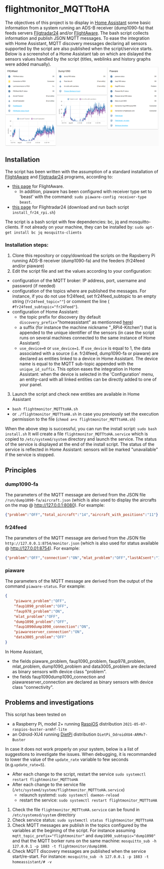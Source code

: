 # flightmonitor_MQTTtoHA

The objectives of this project is to display in [Home Assistant](https://www.home-assistant.io) some basic information from a system running an ADS-B receiver (dump1090-fa) that feeds servers [Fligtradar24](https://www.flightradar24.com) and/or [FlightAware](https://www.flightaware.com).
The bash script collects information and publish JSON MQTT messages. To ease the integration with Home Assistant, MQTT discovery messages declaring all sensors supported by the script are also published when the script/service starts.
Below is a screenshot of a Home Assistant tab on which are dislayed the sensors values handled by the script (titles, weblinks and history graphs were added manually).
![Screenshot of Home Assistant tab with the sensors handled by the script](/images/screenshot_sensors_inHA.png)

## Installation
The script has been written with the assumption of a standard installation of [FlightAware](https://www.flightaware.com) and [Fligtradar24](https://www.flightradar24.com) programs, according to:
* [this page](https://flightaware.com/adsb/piaware/install) for FlightAware.
  * In addition, piaware has been configured with receiver type set to 'beast' with the command: `sudo piaware-config receiver-type beast`.
* [this page](https://www.flightradar24.com/share-your-data) for Flightradar24 (download and run bach script `install_fr24_rpi.sh`)

The script is a bash script with few dependencies: bc, jq and mosquitto-clients. If not already on your machine, they can be installed by:
`sudo apt-get install bc jq mosquitto-clients`
### Installation steps:
1. Clone this repository or copy/download the scripts on the Rapsberry Pi running ADS-B receiver (dump1090-fa) and the feeders (fr24feed and/or piaware)
2. Edit the script file and set the values according to your configuration:
  * configuration of the MQTT broker: IP address, port, username and password (if needed)
  * configuration of the topics where are published the messages. For instance, if you do not use fr24feed, set fr24feed_subtopic to an empty string (`fr24feed_topic=""`) or comment the line (` #fr24feed_subtopic="fr24feed"`).
  * configuration of Home Assistant: 
    * the topic prefix for discovery (by default `discovery_prefix`="homeassistant" as mentionned [here](https://www.home-assistant.io/docs/mqtt/discovery/))
    * a suffix (for instance the machine nickname "_RPi4-Kitchen") that is appended to the unique identifier of the sensors (in case the script runs on several machines connected to the same instance of Home Assistant)
    * `use_device=0` or `use_device=1`. If `use_device` is equal to 1, the data associated with a source (i.e. fr24feed, dump1090-fa or piaware) are declared as entities linked to a device in Home Assistant. The device name is equal to the MQTT sub-topic appended with the `unique_id_suffix`. This option eases the integration in Home Assistant: when the device is selected in the 'Configuration' menu, an entity-card with all linked entities can be directly added to one of your panel.
3. Launch the script and check new entities are available in Home Assistant
  * `bash flightmonitor_MQTTtoHA.sh`
  * or `./flightmonitor_MQTTtoHA.sh` in case you previously set the execution permission to the file (`chmod a+x flightmonitor_MQTTtoHA.sh`)
 
 When the above step is successful, you can run the install script:
 `sudo bash install.sh`
 It will create a file `flightmonitor_MQTTtoHA.service` which is copied to `/etc/systemd/system` directory and launch the service. The status of the service is displayed at the end of the install script. The status of the service is reflected in Home Assistant: sensors will be marked "unavailable" if the service is stopped.
 
 ## Principles
 ### dump1090-fa
 The parameters of the MQTT message are derived from the JSON file `/run/dump1090-fa/aircraft.json` (which is also used to display the aircrafts on the map @ http://127.0.0.1:8080). For example:
 ```JSON
 {"problem":"OFF","total_aircraft":"14","aircraft_with_positions":"11"}
 ```
  ### fr24feed
The parameters of the MQTT message are derived from the JSON file `http://127.0.0.1:8754/monitor.json` (which is also used for status available @ http://127.0.01:8754). For example:
 ```JSON
{"problem":"OFF","connection":"ON","mlat_problem":"OFF","lastACsent":"1","numACtracked":"14","numACuploaded":9}
```
### piaware
The parameters of the MQTT message are derived from the output of the command `piaware-status`. For example:
```json
{
    "piaware_problem":"OFF",
    "faup1090_problem":"OFF",
    "faup978_problem":"ON",
    "mlat_problem":"OFF",
    "dump1090_problem":"OFF",
    "faup1090dump1090_connection":"ON",
    "piawareserver_connection":"ON",
    "data3005_problem":"OFF"
}
```
 In Home Assistant, 
  * the fields piaware_problem, faup1090_problem, faup978_problem, mlat_problem, dump1090_problem and data3005_problem are declared as binary sensors with device class "problem".
  * the fields faup1090dump1090_connection and piawareserver_connection are declared as binary sensors with device class "connectivity".
 
 ## Problems and investigations
 This script has been tested on
 * a Raspberry Pi, model 2+ running [RaspiOS](https://www.raspberrypi.org/software/operating-systems/) distribution `2021-05-07-raspios-buster-armhf-lite`
 * an Odroid-XU4 running [DietPi](https://www.dietpi.com) distribution `DietPi_OdroidXU4-ARMv7-Buster`

In case it does not work properly on your system, below is a list of suggestions to investigate the issues.
  When debugging, it is recommanded to lower the value of the `update_rate` variable to few seconds (e.g.`update_rate=5`).
 * After each change to the script, restart the service `sudo systemctl restart flightmonitor_MQTTtoHA`
 * After each change to the service file (`/etc/systemd/system/flightmonitor_MQTTtoHA.service`)
   * relaunch systemd: `sudo systemctl daemon-reload`
   * restart the service: `sudo systemctl restart flightmonitor_MQTTtoHA`
 1. Check the file `flightmonitor_MQTTtoHA.service` can be found in `/etc/systemsd/system` directory
 2. Check service status: `sudo systemctl status flightmonitor_MQTTtoHA`
 3. Check MQTT messages are publish in the topics configured by the variables at the begining of the script. For instance assuming `mqtt_topic_prefix="flightmonitor"` and `dump1090_subtopic="dump1090"` and that the MQTT borker runs on the same machine:
 `mosquitto_sub -h 127.0.0.1 -p 1883 -t flightmonitor/dump1090`. 
 4. Check MQTT discovery messages are published when the service start/re-start. For instance:
 `mosquitto_sub -h 127.0.0.1 -p 1883 -t homeassistant/# -v`
 
 
